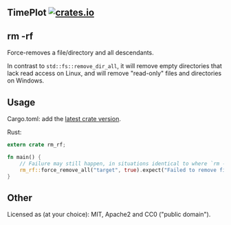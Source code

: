 ## TimePlot  [![crates.io](https://img.shields.io/crates/v/rm_rf.svg)](https://crates.io/crates/rm_rf)

## rm -rf

Force-removes a file/directory and all descendants.

In contrast to `std::fs::remove_dir_all`, it will remove
empty directories that lack read access on Linux,
and will remove "read-only" files and directories on Windows.


## Usage

Cargo.toml: add the [latest crate version](https://crates.io/crates/rm_rf).

Rust:
```rust
extern crate rm_rf;

fn main() {
    // Failure may still happen, in situations identical to where `rm -rf` would fail.
    rm_rf::force_remove_all("target", true).expect("Failed to remove file/directory");
}
```


## Other

Licensed as (at your choice): MIT, Apache2 and CC0 ("public domain").
